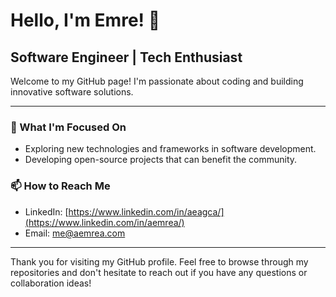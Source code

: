 # Hello, I'm Emre! 👋

## Software Engineer | Tech Enthusiast

Welcome to my GitHub page! I'm passionate about coding and building innovative software solutions. 

---

### 🌱 What I'm Focused On

- Exploring new technologies and frameworks in software development.
- Developing open-source projects that can benefit the community.  


### 📫 How to Reach Me

- LinkedIn: [https://www.linkedin.com/in/aeagca/](https://www.linkedin.com/in/aemrea/)
- Email: [me@aemrea.com](mailto:me@aemrea.com)

---

Thank you for visiting my GitHub profile. Feel free to browse through my repositories and don't hesitate to reach out if you have any questions or collaboration ideas!

